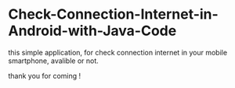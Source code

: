 # Check-Connection-Internet-in-Android-with-Java-Code
this simple application, for check connection internet in your mobile smartphone, avalible or not. 

thank you for coming !
